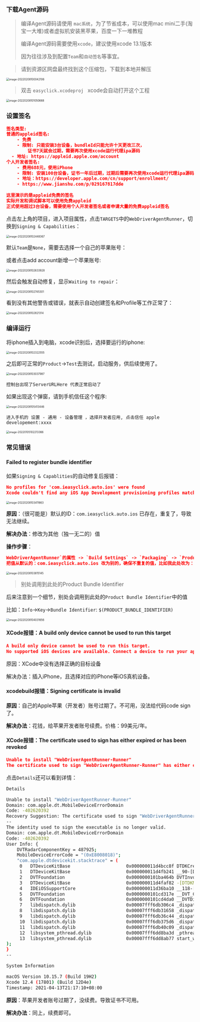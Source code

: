 ### 下载Agent源码

> 编译Agent源码请使用 `mac系统`，为了节省成本，可以使用mac mini二手(淘宝一大堆)或者虚拟机安装黑苹果，百度一下一堆教程
>
> 编译Agent源码需要使用`xcode`，建议使用xcode 13.1版本
>
> 因为往往涉及到配置`Team`和`自动签名`等事宜。

>  请到资源区网盘最终找到这个压缩包，下载到本地并解压

<img src="zh-cn/images/image-20220208100042106.png" alt="image-20220208100042106" style="zoom:50%;" />

> 双击 `easyclick.xcodeproj ` xcode会自动打开这个工程



<img src="zh-cn/images/image-20220208101050668.png" alt="image-20220208101050668" style="zoom:50%;" />

### 设置签名

```json
签名类型:
普通的appleid签名:
	- 免费
	- 限制: 只能安装3台设备，bundleId只能允许十天更改三次，
		证书7天就会过期，需要再次使用xcode运行代理ipa源码
  - 地址: https://appleid.apple.com/account
个人开发者签名:
	- 费用688元，使用iPhone
	- 限制: 安装100台设备，证书一年后过期，过期后需要再次使用xcode运行代理ipa源码
	- 地址：https://developer.apple.com/cn/support/enrollment/
	- https://www.jianshu.com/p/029167817dde
	
这里演示的是appleid免费的签名
实际开发和调试脚本可以使用免费appleid
正式使用超过3台设备，需要使用个人开发者签名或者申请大量的免费appleid签名

```



点击左上角的项目，进入项目属性，点击`TARGETS`中的`WebDriverAgentRunner`，切换到`Signing & Capabilities`：

<img src="zh-cn/images/image-20220208102448367.png" alt="image-20220208102448367" style="zoom:50%;" />



默认`Team`是`None`，需要去选择一个自己的苹果账号：

或者点击add account新增一个苹果账号:

<img src="zh-cn/images/image-20220208102633928.png" alt="image-20220208102633928" style="zoom:50%;" />



然后会触发自动修复，显示`Waiting to repair`：



<img src="zh-cn/images/image-20220208102745301.png" alt="image-20220208102745301" style="zoom:50%;" />



看到没有其他警告或错误，就表示自动创建签名和Profile等工作正常了：

<img src="zh-cn/images/image-20220208102821314.png" alt="image-20220208102821314" style="zoom:50%;" />



### 编译运行

将iphone插入到电脑，xcode识别后，选择要运行的iphone:

<img src="zh-cn/images/image-20220208102322555.png" alt="image-20220208102322555" style="zoom:50%;" />



之后即可正常的`Product`->`Test`去测试，启动服务，供后续使用了。

<img src="zh-cn/images/image-20220208103037987.png" alt="image-20220208103037987" style="zoom:50%;" />

`控制台出现了ServerURLHere 代表正常启动了`



如果出现这个弹窗，请到手机信任这个程序:

<img src="zh-cn/images/image-20220208105413446.png" alt="image-20220208105413446" style="zoom:50%;" />

`进入手机的 设置 - 通用 - 设备管理 ，选择开发者应用, 点击信任 apple developement:xxxx`

<img src="zh-cn/images/image-20220105102213366.png" alt="image-20220105102213366" style="zoom:50%;" />





### 常见错误

#### Failed to register bundle identifier

如果`Signing & Capablities`的自动修复后报错：

```json
No profiles for 'com.ieasyclick.auto.ios' were found
Xcode couldn't find any iOS App Development provisioning profiles matching 'com.ieasyclick.auto.ios'.
```



<img src="zh-cn/images/image-20220208103411663.png" alt="image-20220208103411663" style="zoom:50%;" />

**原因**：（很可能是）默认的ID：`com.ieasyclick.auto.ios` 已存在，重复了，导致无法继续。

**解决办法**：修改为其他（独一无二的）值

**操作步骤**：

```json
WebDriverAgentRunner`的属性 -> `Build Settings` -> `Packaging` -> `Product Bundle Identifier
把值从默认的：com.ieasyclick.auto.ios 改为别的，确保不重复的值，比如我此处改为：com.ieasyclick.auto.ios.xxxx1
```

<img src="zh-cn/images/image-20220208103815145.png" alt="image-20220208103815145" style="zoom:50%;" />

> 别处调用到此处的Product Bundle Identifier

后来注意到一个细节，别处会调用到此处的`Product Bundle Identifier`中的值

比如：`Info`->`Key`->`Bundle Identifier`: `$(PRODUCT_BUNDLE_IDENTIFIER)`



<img src="zh-cn/images/image-20220208104031656.png" alt="image-20220208104031656" style="zoom:50%;" />

#### XCode报错：A build only device cannot be used to run this target

```json
A build only device cannot be used to run this target.
No supported iOS devices are available. Connect a device to run your application or choose a simulated device as the destination.
```

原因：XCode中没有选择正确的目标设备

解决办法：插入iPhone，且选择对应的iPhone等iOS真机设备。



#### xcodebuild报错：Signing certificate is invalid

**原因**：自己的Apple苹果（开发者）账号过期了。不可用，没法给代码code sign了。

**解决办法**：花钱，给苹果开发者账号续费。价格：99美元/年。

#### XCode报错：The certificate used to sign has either expired or has been revoked

```json
Unable to install "WebDriverAgentRunner-Runner"
The certificate used to sign "WebDriverAgentRunner-Runner" has either expired or has been revoked. An updated certificate is required to sign and install the application.

```

点击`Details`还可以看到详情：

```bash
Details

Unable to install "WebDriverAgentRunner-Runner"
Domain: com.apple.dt.MobileDeviceErrorDomain
Code: -402620392
Recovery Suggestion: The certificate used to sign "WebDriverAgentRunner-Runner" has either expired or has been revoked. An updated certificate is required to sign and install the application.
--
The identity used to sign the executable is no longer valid.
Domain: com.apple.dt.MobileDeviceErrorDomain
Code: -402620392
User Info: {
    DVTRadarComponentKey = 487925;
    MobileDeviceErrorCode = "(0xE8008018)";
    "com.apple.dtdevicekit.stacktrace" = (
     0   DTDeviceKitBase                     0x000000011d4bcc8f DTDKCreateNSErrorFromAMDErrorCode + 220
     1   DTDeviceKitBase                     0x000000011d4fb241 __90-[DTDKMobileDeviceToken installApplicationBundleAtPath:withOptions:andError:withCallback:]_block_invoke + 155
     2   DVTFoundation                       0x0000000101ba464b DVTInvokeWithStrongOwnership + 71
     3   DTDeviceKitBase                     0x000000011d4faf82 -[DTDKMobileDeviceToken installApplicationBundleAtPath:withOptions:andError:withCallback:] + 1440
     4   IDEiOSSupportCore                   0x000000011d36ba10 __118-[DVTiOSDevice(DVTiPhoneApplicationInstallation) processAppInstallSet:appUninstallSet:installOptions:completionBlock:]_block_invoke.292 + 3513
     5   DVTFoundation                       0x0000000101cd317e __DVT_CALLING_CLIENT_BLOCK__ + 7
     6   DVTFoundation                       0x0000000101cd4da0 __DVTDispatchAsync_block_invoke + 1191
     7   libdispatch.dylib                   0x00007fff6db306c4 _dispatch_call_block_and_release + 12
     8   libdispatch.dylib                   0x00007fff6db31658 _dispatch_client_callout + 8
     9   libdispatch.dylib                   0x00007fff6db36c44 _dispatch_lane_serial_drain + 597
     10  libdispatch.dylib                   0x00007fff6db375d6 _dispatch_lane_invoke + 363
     11  libdispatch.dylib                   0x00007fff6db40c09 _dispatch_workloop_worker_thread + 596
     12  libsystem_pthread.dylib             0x00007fff6dd8ba3d _pthread_wqthread + 290
     13  libsystem_pthread.dylib             0x00007fff6dd8ab77 start_wqthread + 15
);
}
--

System Information

macOS Version 10.15.7 (Build 19H2)
Xcode 12.4 (17801) (Build 12D4e)
Timestamp: 2021-04-13T21:17:10+08:00
```

**原因**：苹果开发者账号过期了，没续费。导致证书不可用。

**解决办法**：同上，续费即可。